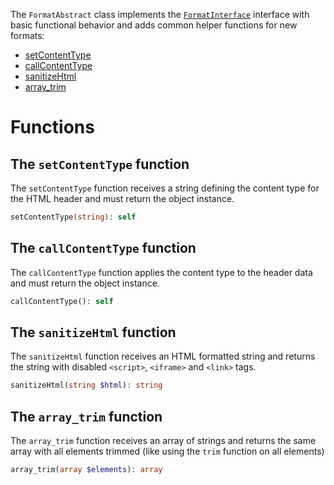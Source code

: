 The `FormatAbstract` class implements the [`FormatInterface`](../08_Format_API/02_FormatInterface.md) interface with basic functional behavior and adds common helper functions for new formats:

* [setContentType](#the-setcontenttype-function)
* [callContentType](#the-callcontenttype-function)
* [sanitizeHtml](#the-sanitizehtml-function)
* [array_trim](#the-array_trim-function)

# Functions

## The `setContentType` function

The `setContentType` function receives a string defining the content type for the HTML header and must return the object instance.

```PHP
setContentType(string): self
```

## The `callContentType` function

The `callContentType` function applies the content type to the header data and must return the object instance.

```PHP
callContentType(): self
```

## The `sanitizeHtml` function

The `sanitizeHtml` function receives an HTML formatted string and returns the string with disabled `<script>`, `<iframe>` and `<link>` tags.

```PHP
sanitizeHtml(string $html): string
```

## The `array_trim` function

The `array_trim` function receives an array of strings and returns the same array with all elements trimmed (like using the `trim` function on all elements)

```PHP
array_trim(array $elements): array
```
